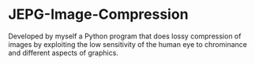 # JEPG-Image-Compression
Developed by myself a Python program that does lossy compression of images by exploiting the low sensitivity of the human eye to chrominance and different aspects of graphics.
